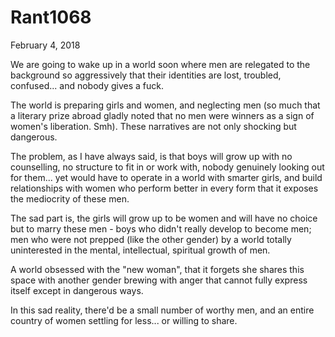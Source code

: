 # Rant1068


February 4, 2018

We are going to wake up in a world soon where men are relegated to the background so aggressively that their identities are lost, troubled, confused... and nobody gives a fuck. 

The world is preparing girls and women, and neglecting men (so much that a literary prize abroad gladly noted that no men were winners as a sign of women's liberation. Smh). These narratives are not only shocking but dangerous. 

The problem, as I have always said, is that boys will grow up with no counselling, no structure to fit in or work with, nobody genuinely looking out for them... yet would have to operate in a world with smarter girls, and build relationships with women who perform better in every form that it exposes the mediocrity of these men.

The sad part is, the girls will grow up to be women and will have no choice but to marry these men - boys who didn't really develop to become men; men who were not prepped (like the other gender) by a world totally uninterested in the mental, intellectual, spiritual growth of men.

A world obsessed with the "new woman", that it forgets she shares this space with another gender brewing with anger that cannot fully express itself except in dangerous ways.

In this sad reality, there'd be a small number of worthy men, and an entire country of women settling for less... or willing to share.